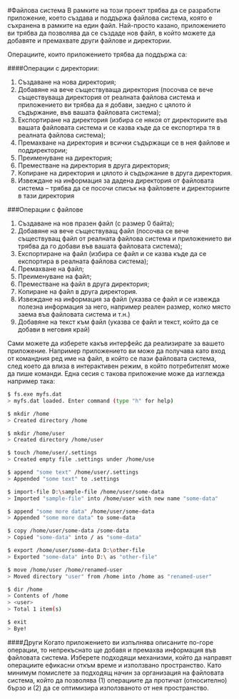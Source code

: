 #Файлова система
В рамките на този проект трябва да се разработи приложение, което създава и поддържа
файлова система, която е съхранена в рамките на един файл. Най-просто казано, приложението ви
трябва да позволява да се създаде нов файл, в който можете да добавяте и премахвате други
файлове и директории.

Операциите, които приложението трябва да поддържа са:

####Операции с директории:
1. Създаване на нова директория;
2. Добавяне на вече съществуваща директория (посочва се вече съществуваща директория от
реалната файлова система и приложението ви трябва да я добави, заедно с цялото ѝ
съдържание, във вашата файловата система);
3. Експортиране на директория (избира се някоя от директориите във вашата файловата
система и се казва къде да се експортира тя в реалната файлова система);
4. Премахване на директория и всички съдържащи се в нея файлове и поддиректории;
5. Преименуване на директория;
6. Преместване на директория в друга директория;
7. Копиране на директория и цялото ѝ съдържание в друга директория.
8. Извеждане на информация за дадена директория от файловата система – трябва да се
посочи списък на файловете и директориите в тази директория

###Операции с файлове
1. Създаване на нов празен файл (с размер 0 байта);
2. Добавяне на вече съществуващ файл (посочва се вече съществуващ файл от реалната
файлова система и приложението ви трябва да го добави във вашата файловата система);
3. Експортиране на файл (избира се файл и се казва къде да се експортира в реалната файлова
система);
4. Премахване на файл;
5. Преименуване на файл;
6. Преместване на файл в друга директория;
7. Копиране на файл в друга директория.
8. Извеждане на информация за файл (указва се файл и се извежда полезна информация за
него, например реален размер, колко място заема във файловата система и т.н.)
9. Добавяне на текст към файл (указва се файл и текст, който да се добави в неговия край)

Сами можете да изберете какъв интерфейс да реализирате за вашето приложение. Например
приложението ви може да получава като вход от командния ред име на файл, в който се пази
файловата система, след което да влиза в интерактивен режим, в който потребителят може да пише
команди. Една сесия с такова приложение може да изглежда например така:

```sh 
$ fs.exe myfs.dat
> myfs.dat loaded. Enter command (type "h" for help)

$ mkdir /home
> Created directory /home

$ mkdir /home/user
> Created directory /home/user

$ touch /home/user/.settings
> Created empty file .settings under /home/use

$ append "some text" /home/user/.settings
> Appended "some text" to .settings

$ import-file D:\sample-file /home/user/some-data
> Imported "sample-file" into /home/user with new name "some-data"

$ append "some more data" /home/user/some-data
> Appended "some more data" to some-data

$ copy /home/user/some-data /some-data
> Copied "some-data" into / as "some-data"

$ export /home/user/some-data D:\other-file
> Exported "some-data" into D:\ as "other-file"

$ move /home/user /home/renamed-user
> Moved directory "user" from /home into /home as "renamed-user"

$ dir /home
> Contents of /home
> <user>
> Total 1 item(s)

$ exit
> Bye!
```
####Други
Когато приложението ви изпълнява описаните по-горе операции, то непрекъснато ще добавя и
премахва информация във файловата система. Изберете подходящи механизми, който да направят
операциите ефикасни откъм време и използвано пространство. Като минимум помислете за
подходящ начин за организация на файловата система, който да позволява (1) операциите да
протичат (относително) бързо и (2) да се оптимизира използваното от нея пространство.
